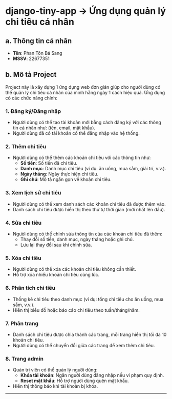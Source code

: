# django-tiny-app $\rightarrow$ Ứng dụng quản lý chi tiêu cá nhân
## a. Thông tin cá nhân
- **Tên**: Phan Tôn Bá Sang <br>
- **MSSV**: 22677351<br>
## b. Mô tả Project
Project này là xây dựng 1 ứng dụng web đơn giản giúp cho người dùng có thể quản lý chi tiêu cá nhân của mình hằng ngày 1 cách hiệu quả. Ứng dụng có các chức năng chính:
### 1. **Đăng ký/Đăng nhập**
- Người dùng có thể tạo tài khoản mới bằng cách đăng ký với các thông tin cá nhân như: (tên, email, mật khẩu).
- Người dùng đã có tài khoản có thể đăng nhập vào hệ thống.

### 2. **Thêm chi tiêu**
- Người dùng có thể thêm các khoản chi tiêu với các thông tin như:
  - **Số tiền**: Số tiền đã chi tiêu.
  - **Danh mục**: Danh mục chi tiêu (ví dụ: ăn uống, mua sắm, giải trí, v.v.).
  - **Ngày tháng**: Ngày thực hiện chi tiêu.
  - **Ghi chú**: Mô tả ngắn gọn về khoản chi tiêu.

### 3. **Xem lịch sử chi tiêu**
- Người dùng có thể xem danh sách các khoản chi tiêu đã được thêm vào.
- Danh sách chi tiêu được hiển thị theo thứ tự thời gian (mới nhất lên đầu).

### 4. **Sửa chi tiêu**
- Người dùng có thể chỉnh sửa thông tin của các khoản chi tiêu đã thêm:
  - Thay đổi số tiền, danh mục, ngày tháng hoặc ghi chú.
  - Lưu lại thay đổi sau khi chỉnh sửa.

### 5. **Xóa chi tiêu**
- Người dùng có thể xóa các khoản chi tiêu không cần thiết.
- Hỗ trợ xóa nhiều khoản chi tiêu cùng lúc.

### 6. **Phân tích chi tiêu**
- Thống kê chi tiêu theo danh mục (ví dụ: tổng chi tiêu cho ăn uống, mua sắm, v.v.).
- Hiển thị biểu đồ hoặc báo cáo chi tiêu theo tuần/tháng/năm.

### 7. **Phân trang**
- Danh sách chi tiêu được chia thành các trang, mỗi trang hiển thị tối đa 10 khoản chi tiêu.
- Người dùng có thể chuyển đổi giữa các trang để xem thêm chi tiêu.

### 8. **Trang admin**
- Quản trị viên có thể quản lý người dùng:
  - **Khóa tài khoản**: Ngăn người dùng đăng nhập nếu vi phạm quy định.
  - **Reset mật khẩu**: Hỗ trợ người dùng quên mật khẩu.
- Hiển thị thông báo khi tài khoản bị khóa.

---

